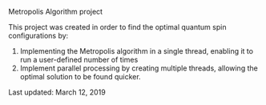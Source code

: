 Metropolis Algorithm project

This project was created in order to find the optimal quantum spin configurations by: 
1. Implementing the Metropolis algorithm in a single thread, enabling it to run a user-defined number of times
2. Implement parallel processing by creating multiple threads, allowing the optimal solution to be found quicker.

Last updated: March 12, 2019
